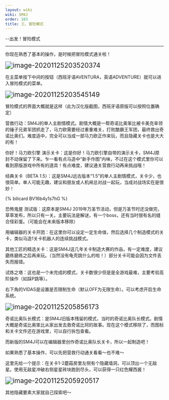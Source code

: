 ```yaml
---
layout: wiki
wiki: SM4J
order: 103
title: 三、冒险模式
---
```


--出发！冒险模式

------

你现在熟悉了基本的操作，是时候把冒险模式通关啦！

<img src="https://www.helloimg.com/images/2020/12/06/image-20201125203520374e2cfffe98437b1a1.png" alt="image-20201125203520374" style="zoom:150%;" />

在主菜单按下中间的按钮（西班牙语AVENTURA，英语ADVENTURE）就可以进入冒险模式的菜单。

<img src="https://www.helloimg.com/images/2020/12/06/image-2020112520354514902f29cb5ed876656.png" alt="image-20201125203545149" style="zoom:150%;" />

冒险模式的界面大概就是这样（此为汉化版截图，西班牙语原版可以按照位置确定）

营救行动：SM4J的单人主剧情模式。剧情大概是一帮奇诺比奥笨比被卡美克率领的锤子兄弟军团抓走了，马力欧需要经过重重难关，打败酷霸王军团，最终救出奇诺比奥们。难度适中，完全可以当成一部马力欧正作来玩，而且隐藏关卡也是大大的有！

你好！马力欧引擎 演示关卡：这是你好！马力欧引擎自带的演示关卡，SM4J原封不动保留了下来。乍一看有点马造中“新手作图”内味，不过在这个模式里你可以看到原版游戏中所有的道具！有点难度，建议通关营救行动再来挑战哦！

经典关卡（BETA 1.5）：这是SM4J远古版本“1.5”的单人主剧情模式，关卡少，也很简单。单人可能无趣，建议和朋友或人机闸总对战一起玩，当成对战场实在是很妙！

{% bilicard BV16b4y1s7hG %}

恐怖鬼屋 测试版：这原本是SM4J 2019年万圣节活动，但是万圣节时还没做完，草草发布，所以只有一关。主要玩法是解谜，有一个boss，还有当时很有名的缝合怪彩蛋。（可能会在未来版本移除）

用编辑器的关卡开团：在这里你可以设定一定生命值，然后选择几个制造模式的关卡，类似马造1关卡机器人的连续挑战模式。

其他工匠的精选关卡：这是SM4J这几年关卡制造大赛的作品，有一定难度，建议磨练磨练之后再来玩。（当然没有龟壳跳什么的啦！）部分关卡可能会因为文件丢失而报错。

试炼之塔：这也是一个未完成的模式，关卡数很少但是是全游戏最难，主要考验高阶操作（如踩P跳等）。

右下角的VIDAS是设置是否限制生命（默认OFF为无限生命）。可以考虑开启生命系统。

<img src="https://www.helloimg.com/images/2020/12/06/image-20201125205856173cc397e53bb41f6af.png" alt="image-20201125205856173" style="zoom:150%;" />

  奇诺比奥队长模式：是SM4J旧版本残留的模式，当时的奇诺比奥队长模式。剧情大概是奇诺比奥笨比从家出发去救奇诺比珂的故事。现在这个模式移除了，而图标和关卡文件还在游戏里，可以自行拆包查看。

而新版的SM4J可以在编辑器里创作奇诺比奥队长关卡，所以一起制造吧！

 <p></p>

如果熟悉了基本操作，可以先把营救行动通关看看～也不难～

这里先给一个提示：在关卡1-2蘑菇房里左侧有个隐藏墙洞，可以顶出一个无敌星。使用无敌星冲破右侧星星砖块跑到尽头，可以获得一只红色耀西酱！

 <img src="https://www.helloimg.com/images/2020/12/06/image-20201125205920517cf31a5885d51c36c.png" alt="image-20201125205920517" style="zoom:150%;" />



其他隐藏要素大家就自己探索吧～
